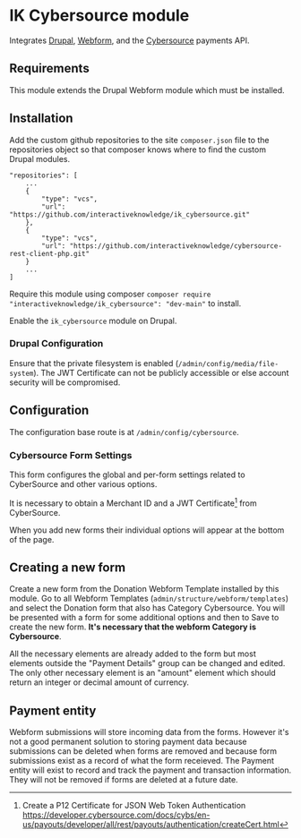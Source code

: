 # IK Cybersource module
Integrates [Drupal](https://www.drupal.org/home), [Webform](https://www.drupal.org/project/webform), and the [Cybersource](https://www.cybersource.com/en-us.html) payments API.

## Requirements
This module extends the Drupal Webform module which must be installed.

## Installation
Add the custom github repositories to the site `composer.json` file to the repositories object so that composer knows where to find the custom Drupal modules.

```
"repositories": [
    ...
    {
        "type": "vcs",
        "url": "https://github.com/interactiveknowledge/ik_cybersource.git"
    },
    {
        "type": "vcs",
        "url": "https://github.com/interactiveknowledge/cybersource-rest-client-php.git"
    }
    ...
]
```

Require this module using composer `composer require "interactiveknowledge/ik_cybersource": "dev-main"` to install.

Enable the `ik_cybersource` module on Drupal.

### Drupal Configuration
Ensure that the private filesystem is enabled (`/admin/config/media/file-system`). The JWT Certificate can not be publicly accessible or else account security will be compromised.

## Configuration
The configuration base route is at `/admin/config/cybersource`.

### Cybersource Form Settings
This form configures the global and per-form settings related to CyberSource and other various options.

It is necessary to obtain a Merchant ID and a JWT Certificate[^1] from CyberSource.

When you add new forms their individual options will appear at the bottom of the page.

## Creating a new form
Create a new form from the Donation Webform Template installed by this module. Go to all Webform Templates (`admin/structure/webform/templates`) and select the Donation form that also has Category Cybersource. You will be presented with a form for some additional options and then to Save to create the new form. **It's necessary that the webform Category is Cybersource**.

All the necessary elements are already added to the form but most elements outside the "Payment Details" group can be changed and edited. The only other necessary element is an "amount" element which should return an integer or decimal amount of currency.

## Payment entity
Webform submissions will store incoming data from the forms. However it's not a good permanent solution to storing payment data because submissions can be deleted when forms are removed and because form submissions exist as a record of what the form receieved. The Payment entity will exist to record and track the payment and transaction information. They will not be removed if forms are deleted at a future date.

[^1]: Create a P12 Certificate for JSON Web Token Authentication https://developer.cybersource.com/docs/cybs/en-us/payouts/developer/all/rest/payouts/authentication/createCert.html
